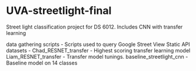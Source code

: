 # UVA-streetlight-final
Street light classification project for DS 6012. Includes CNN with transfer learning

data gathering scripts - Scripts used to query Google Street View Static API
datasets - 
Chad_RESNET_transfer - Highest scoring transfer learning model
Liam_RESNET_transfer - Transfer model tunings. 
baseline_streetlight_cnn - Baseline model on 14 classes
